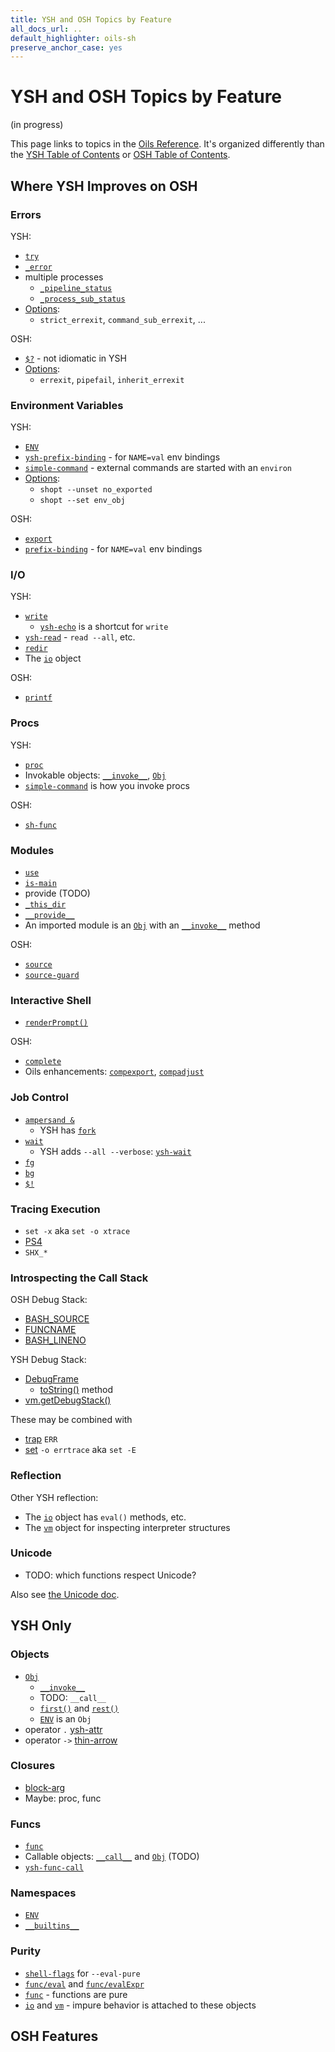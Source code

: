 ```yaml
---
title: YSH and OSH Topics by Feature
all_docs_url: ..
default_highlighter: oils-sh
preserve_anchor_case: yes
---
```


YSH and OSH Topics by Feature
====

<span class="in-progress">(in progress)</span>

This page links to topics in the [Oils Reference](index.html).  It's organized
differently than the [YSH Table of Contents](toc-ysh.html) or [OSH Table of
Contents](toc-osh.html).

<div id="toc">
</div>

## Where YSH Improves on OSH

### Errors

YSH:

- [`try`](chap-builtin-cmd.html#try)
- [`_error`](chap-special-var.html#_error)
- multiple processes
  - [`_pipeline_status`](chap-special-var.html#_pipeline_status)
  - [`_process_sub_status`](chap-special-var.html#_process_sub_status)
- [Options](chap-option.html):
  - `strict_errexit`, `command_sub_errexit`, ...

OSH:

- [`$?`](chap-special-var.html#POSIX-special) - not idiomatic in YSH
- [Options](chap-option.html):
  - `errexit`, `pipefail`, `inherit_errexit`

### Environment Variables

YSH:

- [`ENV`][ENV]
- [`ysh-prefix-binding`][ysh-prefix-binding] - for `NAME=val` env bindings
- [`simple-command`][simple-command] - external commands are started with an
  `environ`
- [Options](chap-option.html):
  - `shopt --unset no_exported`
  - `shopt --set env_obj`

[ENV]: chap-special-var.html#ENV

<!--
TODO: should we have a `envFromDict()` function that goes with `env -i`?
-->

OSH:

- [`export`](chap-osh-assign.html#export)
- [`prefix-binding`][prefix-binding] - for `NAME=val` env bindings

[prefix-binding]: chap-cmd-lang.html#prefix-binding
[ysh-prefix-binding]: chap-cmd-lang.html#ysh-prefix-binding

[simple-command]: chap-cmd-lang.html#simple-command


### I/O

YSH:

- [`write`](chap-builtin-cmd.html#write)
  - [`ysh-echo`](chap-builtin-cmd.html#ysh-echo) is a shortcut for `write`
- [`ysh-read`](chap-builtin-cmd.html#ysh-read) - `read --all`, etc.
- [`redir`](chap-builtin-cmd.html#redir)
- The [`io`](chap-type-method.html#io) object

OSH:

- [`printf`](chap-builtin-cmd.html#printf)

### Procs

YSH:

- [`proc`](chap-ysh-cmd.html#proc)
- Invokable objects: [`__invoke__`][__invoke__], [`Obj`][Obj]
- [`simple-command`][simple-command] is how you invoke procs

OSH:

- [`sh-func`](chap-cmd-lang.html#sh-func)

### Modules

- [`use`](chap-builtin-cmd.html#use)
- [`is-main`](chap-builtin-cmd.html#is-main)
- provide (TODO)
- [`_this_dir`](chap-special-var.html#_this_dir)
- [`__provide__`](chap-special-var.html#__provide__)
- An imported module is an [`Obj`][Obj] with an [`__invoke__`][__invoke__]
  method

[Obj]: chap-type-method.html#Obj
[__invoke__]: chap-type-method.html#__invoke__

OSH:

- [`source`](chap-builtin-cmd.html#source)
- [`source-guard`](chap-builtin-cmd.html#source-guard)

### Interactive Shell

- [`renderPrompt()`](chap-plugin.html#renderPrompt)

OSH:

- [`complete`][complete]
- Oils enhancements: [`compexport`][compexport], [`compadjust`][compadjust]

[complete]: chap-builtin-cmd.html#complete
[compadjust]: chap-builtin-cmd.html#compadjust
[compexport]: chap-builtin-cmd.html#compexport

### Job Control

- [`ampersand &`](chap-cmd-lang.html#ampersand)
  - YSH has [`fork`](chap-builtin-cmd.html#fork)
- [`wait`](chap-builtin-cmd.html#wait)
  - YSH adds `--all --verbose`: [`ysh-wait`](chap-builtin-cmd.html#ysh-wait)
- [`fg`](chap-builtin-cmd.html#fg)
- [`bg`](chap-builtin-cmd.html#bg)
- [`$!`](chap-special-var.html#POSIX-Special)

### Tracing Execution

- `set -x` aka `set -o xtrace`
- [PS4][]
- `SHX_*`

[PS4]: chap-plugin.html#PS4

### Introspecting the Call Stack

OSH Debug Stack:

- [BASH_SOURCE](chap-special-var.html#BASH_SOURCE)
- [FUNCNAME](chap-special-var.html#FUNCNAME)
- [BASH_LINENO](chap-special-var.html#BASH_LINENO)

YSH Debug Stack:

- [DebugFrame](chap-type-method.html#DebugFrame)
  - [toString()](chap-type-method.html#toString) method
- [vm.getDebugStack()](chap-type-method.html#getDebugStack)

These may be combined with

- [trap][] `ERR`
- [set][] `-o errtrace` aka `set -E`

[trap]: chap-builtin-cmd.html#trap
[set]: chap-builtin-cmd.html#set

### Reflection

Other YSH reflection:

- The [`io`][io] object has `eval()` methods, etc.
- The [`vm`][vm] object for inspecting interpreter structures

[io]: chap-type-method.html#io
[vm]: chap-type-method.html#vm


### Unicode

- TODO: which functions respect Unicode?

Also see [the Unicode doc](../unicode.html).


## YSH Only

### Objects

- [`Obj`][Obj]
  - [`__invoke__`][__invoke__]
  - TODO: `__call__`
  - [`first()`][first] and [`rest()`][first]
  - [`ENV`][ENV] is an `Obj`
- operator `.` [ysh-attr](chap-expr-lang.html#ysh-attr)
- operator `->` [thin-arrow](chap-expr-lang.html#thin-arrow)


[first]: chap-builtin-func.html#first
[rest]: chap-builtin-func.html#rest

### Closures

- [block-arg](chap-cmd-lang.html#block-arg)
- Maybe: proc, func

### Funcs

- [`func`](chap-ysh-cmd.html#func)
- Callable objects: [`__call__`][__call__] and [`Obj`][Obj] (TODO)
- [`ysh-func-call`](chap-expr-lang.html#ysh-func-call)

[__call__]: chap-type-method.html#__call__

### Namespaces

- [`ENV`](chap-special-var.html#ENV)
- [`__builtins__`](chap-special-var.html#__builtins__)

### Purity

- [`shell-flags`](chap-front-end.html#shell-flags) for `--eval-pure`
- [`func/eval`](chap-builtin-func.html#func/eval) and
  [`func/evalExpr`](chap-builtin-func.html#func/evalExpr)
- [`func`](chap-ysh-cmd.html#func) - functions are pure
- [`io`](chap-type-method.html#io) and [`vm`](chap-type-method.html#vm) - impure
  behavior is attached to these objects

## OSH Features

<!--

TODO:

- __modules__
- does vm.getFrame() belong?

-->



